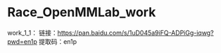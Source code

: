 # Race_OpenMMLab_work
work_1_1：
链接：https://pan.baidu.com/s/1uD045a9iFQ-ADPiGg-iqwg?pwd=en1p 
提取码：en1p
